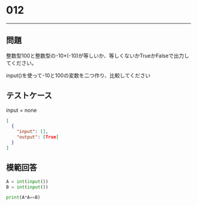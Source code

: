 # 012

---

## 問題

整数型100と整数型の-10×(-10)が等しいか、等しくないかTrueかFalseで出力してください。


input()を使って-10と100の変数を二つ作り、比較してください

## テストケース

input = none

```json
[
  {
    "input": [],
    "output": [True]
  }
]
```

## 模範回答

```python
A = int(input())
B = int(input())

print(A*A==B)
```
